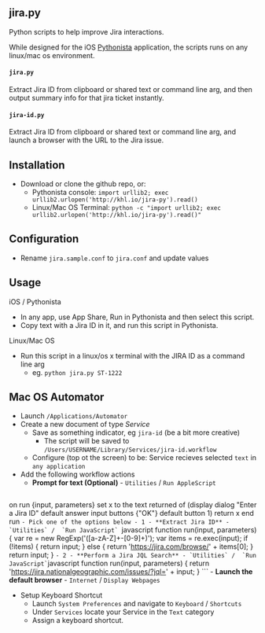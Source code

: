 ## jira.py

Python scripts to help improve Jira interactions.

While designed for the iOS [Pythonista](http://omz-software.com/pythonista/) application, the scripts runs on any linux/mac os environment.

#### `jira.py`

Extract Jira ID from clipboard or shared text or command line arg,
and then output summary info for that jira ticket instantly.

#### `jira-id.py`

Extract Jira ID from clipboard or shared text or command line arg,
and launch a browser with the URL to the Jira issue.

## Installation

- Download or clone the github repo, or:
  - Pythonista console: `import urllib2; exec urllib2.urlopen('http://khl.io/jira-py').read()`
  - Linux/Mac OS Terminal: `python -c "import urllib2; exec urllib2.urlopen('http://khl.io/jira-py').read()"`

## Configuration

- Rename `jira.sample.conf` to `jira.conf` and update values

## Usage

iOS / Pythonista
- In any app, use App Share, Run in Pythonista and then select this script.
- Copy text with a Jira ID in it, and run this script in Pythonista.

Linux/Mac OS
- Run this script in a linux/os x terminal with the JIRA ID as a command line arg
    - eg. `python jira.py ST-1222`

## Mac OS Automator

- Launch `/Applications/Automator`
- Create a new document of type *Service*
    - Save as something indicator, eg `jira-id` (be a bit more creative)
        - The script will be saved to `/Users/USERNAME/Library/Services/jira-id.workflow`
    - Configure (top ot the screen) to be: Service recieves selected `text` in `any application`
- Add the following workflow actions
    - **Prompt for text (Optional)** - `Utilities` / `Run AppleScript`
    ```javascript
on run {input, parameters}
    set x to the text returned of (display dialog "Enter a Jira ID" default answer input buttons {"OK"} default button 1)
    return x
end run
    ```
    - Pick one of the options below
        - 1 - **Extract Jira ID**
            - `Utilities` /  `Run JavaScript` 
            ```javascript
function run(input, parameters) {
    var re = new RegExp('([a-zA-Z]+-[0-9]+)');
    var items = re.exec(input);
    if (!items) {
        return input;
    } else {
        return 'https://jira.com/browse/' + items[0];
    }
    return input;
}
            ```
        - 2 - **Perform a Jira JQL Search**
            - `Utilities` /  `Run JavaScript`
            ```javascript
function run(input, parameters) {
    return 'https://jira.nationalgeographic.com/issues/?jql=' + input;
}
            ```
    - **Launch the default browser** - `Internet` / `Display Webpages`
- Setup Keyboard Shortcut
    - Launch `System Preferences` and navigate to `Keyboard` / `Shortcuts`
    - Under `Services` locate your Service in the `Text` category
    - Assign a keyboard shortcut.

